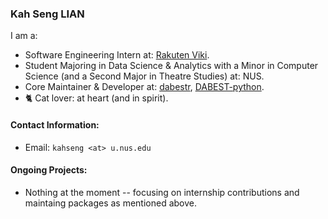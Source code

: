 ### Kah Seng LIAN

I am a:
- Software Engineering Intern at: [Rakuten Viki](https://www.viki.com/).
- Student Majoring in Data Science & Analytics with a Minor in Computer Science (and a Second Major in Theatre Studies) at: NUS.
- Core Maintainer & Developer at: [dabestr](https://github.com/ACCLAB/dabestr/tree/master), [DABEST-python](https://github.com/ACCLAB/DABEST-python).
- 🐈 Cat lover: at heart (and in spirit).

#### Contact Information:
- Email: `kahseng <at> u.nus.edu`

#### Ongoing Projects:
- Nothing at the moment -- focusing on internship contributions and maintaing packages as mentioned above.
